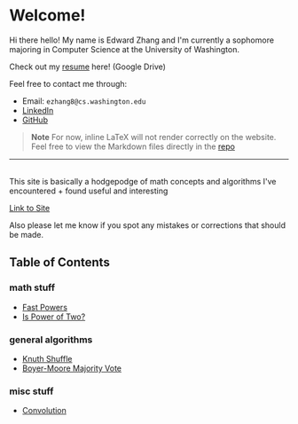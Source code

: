 # Welcome!

Hi there hello! My name is Edward Zhang and I'm currently a sophomore majoring in Computer Science at the University of Washington.

Check out my [resume](https://drive.google.com/file/d/1s7ylMV1ZvZC33Zgpn09OaC8vqltBljxz/view?usp=sharing) here! (Google Drive)

Feel free to contact me through:

- Email: `ezhang8@cs.washington.edu`
- [LinkedIn](https://www.linkedin.com/in/edward-zhang-0500741a6/)
- [GitHub](https://github.com/zeddie888)

> **Note**
> For now, inline LaTeX will not render correctly on the website. Feel free to view the Markdown files directly in the [repo](https://github.com/zeddie888/mathstuff)

---

<br>
This site is basically a hodgepodge of math concepts and algorithms I've encountered + found useful and interesting

[Link to Site](https://zeddie888.github.io/mathstuff/)

Also please let me know if you spot any mistakes or corrections that should be made.

## Table of Contents

### math stuff

- [Fast Powers](mathy/fast-pow.md)
- [Is Power of Two?](mathy/power-of-two.md)

### general algorithms

- [Knuth Shuffle](algos/knuth-shuffle.md)
- [Boyer-Moore Majority Vote](algos/boyer-moore.md)

### misc stuff

- [Convolution](misc/convolution.md)
